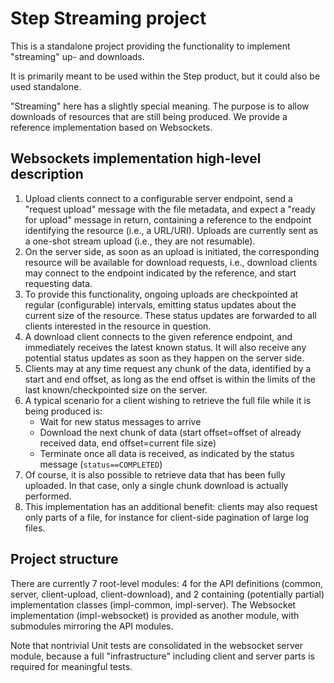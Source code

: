 # Step Streaming project

This is a standalone project providing the functionality to implement "streaming" up- and downloads.

It is primarily meant to be used within the Step product, but it could also be used standalone. 

"Streaming" here has a slightly special meaning. The purpose is to allow downloads of resources that are
still being produced. We provide a reference implementation based on Websockets.

## Websockets implementation high-level description

1. Upload clients connect to a configurable server endpoint, send a "request upload" message with the file metadata, and expect a "ready for upload" message in return, containing a reference to the endpoint identifying the resource (i.e., a URL/URI). Uploads are currently sent as a one-shot stream upload (i.e., they are not resumable).
2. On the server side, as soon as an upload is initiated, the corresponding resource will be available for download requests, i.e., download clients may connect to the endpoint indicated by the reference, and start requesting data.
3. To provide this functionality, ongoing uploads are checkpointed at regular (configurable) intervals, emitting status updates about the current size of the resource. These status updates are forwarded to all clients interested in the resource in question.
4. A download client connects to the given reference endpoint, and immediately receives the latest known status. It will also receive any potential status updates as soon as they happen on the server side.
5. Clients may at any time request any chunk of the data, identified by a start and end offset, as long as the end offset is within the limits of the last known/checkpointed size on the server.
6. A typical scenario for a client wishing to retrieve the full file while it is being produced is:
    - Wait for new status messages to arrive
    - Download the next chunk of data (start offset=offset of already received data, end offset=current file size)
    - Terminate once all data is received, as indicated by the status message (`status==COMPLETED`)
7. Of course, it is also possible to retrieve data that has been fully uploaded. In that case, only a single chunk download is actually performed.
8. This implementation has an additional benefit: clients may also request only parts of a file, for instance for client-side pagination of large log files.

## Project structure
There are currently 7 root-level modules: 4 for the API definitions (common, server, client-upload, client-download), and 2 containing (potentially partial) implementation classes (impl-common, impl-server). The Websocket implementation (impl-websocket) is provided as another module, with submodules mirroring the API modules.

Note that nontrivial Unit tests are consolidated in the websocket server module, because a full "infrastructure" including client and server parts is required for meaningful tests.


